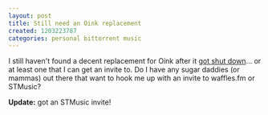 ```yaml
---
layout: post
title: Still need an Oink replacement
created: 1203223787
categories: personal bittorrent music
---
```

I still haven't found a decent replacement for Oink after it <a href="http://www.chicagoreader.com/features/stories/sharpdarts/071115/">got shut down</a>... or at least one that I can get an invite to. Do I have any sugar daddies (or mammas) out there that want to hook me up with an invite to waffles.fm or STMusic?

<strong>Update:</strong> got an STMusic invite!
